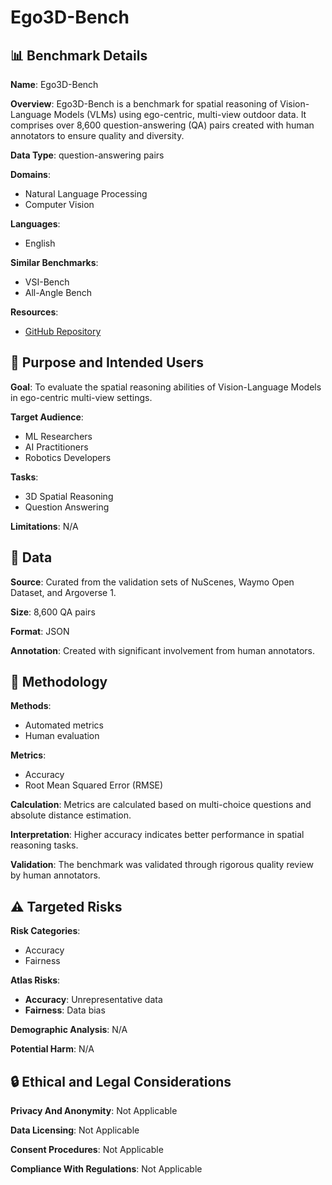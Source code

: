 # Ego3D-Bench

## 📊 Benchmark Details

**Name**: Ego3D-Bench

**Overview**: Ego3D-Bench is a benchmark for spatial reasoning of Vision-Language Models (VLMs) using ego-centric, multi-view outdoor data. It comprises over 8,600 question-answering (QA) pairs created with human annotators to ensure quality and diversity.

**Data Type**: question-answering pairs

**Domains**:
- Natural Language Processing
- Computer Vision

**Languages**:
- English

**Similar Benchmarks**:
- VSI-Bench
- All-Angle Bench

**Resources**:
- [GitHub Repository](https://github.com/manycore-research/Ego3D-Bench)

## 🎯 Purpose and Intended Users

**Goal**: To evaluate the spatial reasoning abilities of Vision-Language Models in ego-centric multi-view settings.

**Target Audience**:
- ML Researchers
- AI Practitioners
- Robotics Developers

**Tasks**:
- 3D Spatial Reasoning
- Question Answering

**Limitations**: N/A

## 💾 Data

**Source**: Curated from the validation sets of NuScenes, Waymo Open Dataset, and Argoverse 1.

**Size**: 8,600 QA pairs

**Format**: JSON

**Annotation**: Created with significant involvement from human annotators.

## 🔬 Methodology

**Methods**:
- Automated metrics
- Human evaluation

**Metrics**:
- Accuracy
- Root Mean Squared Error (RMSE)

**Calculation**: Metrics are calculated based on multi-choice questions and absolute distance estimation.

**Interpretation**: Higher accuracy indicates better performance in spatial reasoning tasks.

**Validation**: The benchmark was validated through rigorous quality review by human annotators.

## ⚠️ Targeted Risks

**Risk Categories**:
- Accuracy
- Fairness

**Atlas Risks**:
- **Accuracy**: Unrepresentative data
- **Fairness**: Data bias

**Demographic Analysis**: N/A

**Potential Harm**: N/A

## 🔒 Ethical and Legal Considerations

**Privacy And Anonymity**: Not Applicable

**Data Licensing**: Not Applicable

**Consent Procedures**: Not Applicable

**Compliance With Regulations**: Not Applicable

